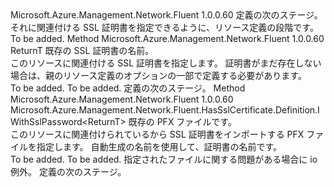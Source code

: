 <Type Name="IWithSslCertificate&lt;ReturnT&gt;" FullName="Microsoft.Azure.Management.Network.Fluent.HasSslCertificate.Definition.IWithSslCertificate&lt;ReturnT&gt;">
  <TypeSignature Language="C#" Value="public interface IWithSslCertificate&lt;ReturnT&gt;" />
  <TypeSignature Language="ILAsm" Value=".class public interface auto ansi abstract IWithSslCertificate`1&lt;ReturnT&gt;" />
  <TypeSignature Language="DocId" Value="T:Microsoft.Azure.Management.Network.Fluent.HasSslCertificate.Definition.IWithSslCertificate`1" />
  <TypeSignature Language="VB.NET" Value="Public Interface IWithSslCertificate(Of ReturnT)" />
  <TypeSignature Language="F#" Value="type IWithSslCertificate&lt;'ReturnT&gt; = interface" />
  <AssemblyInfo>
    <AssemblyName>Microsoft.Azure.Management.Network.Fluent</AssemblyName>
    <AssemblyVersion>1.0.0.60</AssemblyVersion>
  </AssemblyInfo>
  <TypeParameters>
    <TypeParameter Name="ReturnT" />
  </TypeParameters>
  <Interfaces />
  <Docs>
    <typeparam name="ReturnT">定義の次のステージ。</typeparam>
    <summary>
            それに関連付ける SSL 証明書を指定できるように、リソース定義の段階です。
            </summary>
    <remarks>To be added.</remarks>
  </Docs>
  <Members>
    <Member MemberName="WithSslCertificate">
      <MemberSignature Language="C#" Value="public ReturnT WithSslCertificate (string name);" />
      <MemberSignature Language="ILAsm" Value=".method public hidebysig newslot virtual instance !ReturnT WithSslCertificate(string name) cil managed" />
      <MemberSignature Language="DocId" Value="M:Microsoft.Azure.Management.Network.Fluent.HasSslCertificate.Definition.IWithSslCertificate`1.WithSslCertificate(System.String)" />
      <MemberSignature Language="VB.NET" Value="Public Function WithSslCertificate (name As String) As ReturnT" />
      <MemberSignature Language="F#" Value="abstract member WithSslCertificate : string -&gt; 'ReturnT" Usage="iWithSslCertificate.WithSslCertificate name" />
      <MemberType>Method</MemberType>
      <AssemblyInfo>
        <AssemblyName>Microsoft.Azure.Management.Network.Fluent</AssemblyName>
        <AssemblyVersion>1.0.0.60</AssemblyVersion>
      </AssemblyInfo>
      <ReturnValue>
        <ReturnType>ReturnT</ReturnType>
      </ReturnValue>
      <Parameters>
        <Parameter Name="name" Type="System.String" />
      </Parameters>
      <Docs>
        <param name="name">既存の SSL 証明書の名前。</param>
        <summary>
            このリソースに関連付ける SSL 証明書を指定します。
            証明書がまだ存在しない場合は、親のリソース定義のオプションの一部で定義する必要があります。
            </summary>
        <returns>To be added.</returns>
        <remarks>To be added.</remarks>
        <return>定義の次のステージ。</return>
      </Docs>
    </Member>
    <Member MemberName="WithSslCertificateFromPfxFile">
      <MemberSignature Language="C#" Value="public Microsoft.Azure.Management.Network.Fluent.HasSslCertificate.Definition.IWithSslPassword&lt;ReturnT&gt; WithSslCertificateFromPfxFile (System.IO.FileInfo pfxFile);" />
      <MemberSignature Language="ILAsm" Value=".method public hidebysig newslot virtual instance class Microsoft.Azure.Management.Network.Fluent.HasSslCertificate.Definition.IWithSslPassword`1&lt;!ReturnT&gt; WithSslCertificateFromPfxFile(class System.IO.FileInfo pfxFile) cil managed" />
      <MemberSignature Language="DocId" Value="M:Microsoft.Azure.Management.Network.Fluent.HasSslCertificate.Definition.IWithSslCertificate`1.WithSslCertificateFromPfxFile(System.IO.FileInfo)" />
      <MemberSignature Language="VB.NET" Value="Public Function WithSslCertificateFromPfxFile (pfxFile As FileInfo) As IWithSslPassword(Of ReturnT)" />
      <MemberSignature Language="F#" Value="abstract member WithSslCertificateFromPfxFile : System.IO.FileInfo -&gt; Microsoft.Azure.Management.Network.Fluent.HasSslCertificate.Definition.IWithSslPassword&lt;'ReturnT&gt;" Usage="iWithSslCertificate.WithSslCertificateFromPfxFile pfxFile" />
      <MemberType>Method</MemberType>
      <AssemblyInfo>
        <AssemblyName>Microsoft.Azure.Management.Network.Fluent</AssemblyName>
        <AssemblyVersion>1.0.0.60</AssemblyVersion>
      </AssemblyInfo>
      <ReturnValue>
        <ReturnType>Microsoft.Azure.Management.Network.Fluent.HasSslCertificate.Definition.IWithSslPassword&lt;ReturnT&gt;</ReturnType>
      </ReturnValue>
      <Parameters>
        <Parameter Name="pfxFile" Type="System.IO.FileInfo" />
      </Parameters>
      <Docs>
        <param name="pfxFile">既存の PFX ファイルです。</param>
        <summary>
            このリソースに関連付けられているから SSL 証明書をインポートする PFX ファイルを指定します。
            自動生成の名前を使用して、証明書の名前です。
            </summary>
        <returns>To be added.</returns>
        <remarks>To be added.</remarks>
        <throws>指定されたファイルに関する問題がある場合に io 例外。</throws>
        <return>定義の次のステージ。</return>
      </Docs>
    </Member>
  </Members>
</Type>